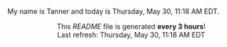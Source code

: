My name is Tanner and today is Thursday, May 30, 11:18 AM EDT.

<p align="center">This <i>README</i> file is generated <b>every 3 hours</b>!</br>Last refresh: Thursday, May 30, 11:18 AM EDT<br /></p>
